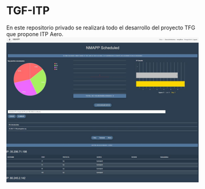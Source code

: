 # TGF-ITP
En este repositorio privado se realizará todo el desarrollo del proyecto TFG que propone ITP Aero.
![Descripción de la imagen](NMAPP%20V2.0/app/resources/Total.JPG)

